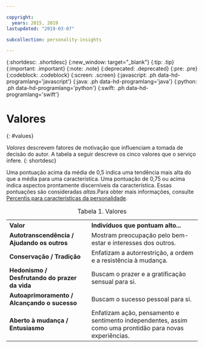 ```yaml
---

copyright:
  years: 2015, 2019
lastupdated: "2019-03-07"

subcollection: personality-insights

---
```


{:shortdesc: .shortdesc}
{:new_window: target="_blank"}
{:tip: .tip}
{:important: .important}
{:note: .note}
{:deprecated: .deprecated}
{:pre: .pre}
{:codeblock: .codeblock}
{:screen: .screen}
{:javascript: .ph data-hd-programlang='javascript'}
{:java: .ph data-hd-programlang='java'}
{:python: .ph data-hd-programlang='python'}
{:swift: .ph data-hd-programlang='swift'}

# Valores
{: #values}

*Valores* descrevem fatores de motivação que influenciam a tomada de decisão do autor. A tabela a seguir descreve os cinco valores que o serviço infere.
{: shortdesc}

Uma pontuação acima da média de 0,5 indica uma tendência mais alta do que a média para uma característica. Uma pontuação de 0,75 ou acima indica aspectos prontamente discerníveis da característica. Essas pontuações são consideradas *altas*.Para obter mais informações, consulte [Percentis para características da personalidade](/docs/services/personality-insights?topic=personality-insights-numeric#percentiles).

<table>
  <caption>Tabela 1. Valores</caption>
  <tr>
    <th style="text-align:left">Valor</th>
    <th style="text-align:left">Indivíduos que pontuam alto...</th>
  </tr>
  <tr>
    <td><strong>Autotranscendência / Ajudando os outros</strong></td>
    <td>Mostram preocupação pelo bem-estar e interesses dos outros.</td>
  </tr>
  <tr>
    <td><strong>Conservação / Tradição</strong></td>
    <td>Enfatizam a autorrestrição, a ordem e a resistência à mudança.</td>
  </tr>
  <tr>
    <td><strong>Hedonismo / Desfrutando do prazer da vida</strong></td>
    <td>Buscam o prazer e a gratificação sensual para si.</td>
  </tr>
  <tr>
    <td><strong>Autoaprimoramento / Alcançando o sucesso</strong></td>
    <td>Buscam o sucesso pessoal para si.</td>
  </tr>
  <tr>
    <td><strong>Aberto à mudança / Entusiasmo</strong></td>
    <td>Enfatizam ação, pensamento e sentimento independentes, assim como uma prontidão para novas experiências.</td>
  </tr>
</table>
